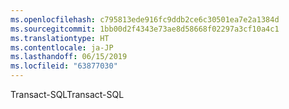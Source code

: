 ```yaml
---
ms.openlocfilehash: c795813ede916fc9ddb2ce6c30501ea7e2a1384d
ms.sourcegitcommit: 1bb00d2f4343e73ae8d58668f02297a3cf10a4c1
ms.translationtype: HT
ms.contentlocale: ja-JP
ms.lasthandoff: 06/15/2019
ms.locfileid: "63877030"
---
```

<span data-ttu-id="d13c7-101">Transact-SQL</span><span class="sxs-lookup"><span data-stu-id="d13c7-101">Transact-SQL</span></span>